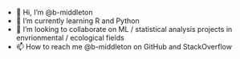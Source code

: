 - 👋 Hi, I’m @b-middleton
- 🌱 I’m currently learning R and Python
- 💞️ I’m looking to collaborate on ML / statistical analysis projects in envrionmental / ecological fields
- 📫 How to reach me @b-middleton on GitHub and StackOverflow

<!---
b-middleton/b-middleton is a ✨ special ✨ repository because its `README.md` (this file) appears on your GitHub profile.
You can click the Preview link to take a look at your changes.
--->
